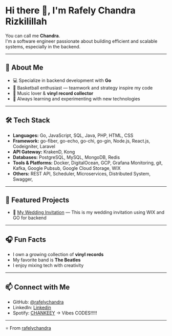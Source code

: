 # Hi there 👋, I'm Rafely Chandra Rizkilillah

You can call me **Chandra**.  
I'm a software engineer passionate about building efficient and scalable systems, especially in the backend.  

---

## 🚀 About Me
- 💻 Specialize in backend development with **Go**
- 🏀 Basketball enthusiast — teamwork and strategy inspire my code
- 🎵 Music lover & **vinyl record collector**
- 🌱 Always learning and experimenting with new technologies

---

## 🛠️ Tech Stack
- **Languages:** Go, JavaScript, SQL, Java, PHP, HTML, CSS
- **Framework:** go-fiber, go-echo, go-chi, go-gin, Node.js, React.js, Codeigniter, Laravel
- **API Gateway:** KrakenD, Kong
- **Databases:** PostgreSQL, MySQL, MongoDB, Redis 
- **Tools & Platforms:** Docker, DigitalOcean, GCP, Grafana Monitoring, git, Kafka, Google Pubsub, Google Cloud Storage, WIX
- **Others:** REST API, Scheduler, Microservices, Distributed System, Swagger, 

---

## 📌 Featured Projects
- 🔧 [My Wedding Invitation](https://rafelychandra.wixsite.com/my-site-4) — This is my wedding invitation using WIX and GO for backend

---

## 🎧 Fun Facts
- I own a growing collection of **vinyl records**  
- My favorite band is **The Beatles**  
- I enjoy mixing tech with creativity  

---

## 📫 Connect with Me
- GitHub: [@rafelychandra](https://github.com/rafelychandra)  
- LinkedIn: [Linkedin](https://www.linkedin.com/in/rafelychandra)  
- Spotify: [CHANKEEY](https://open.spotify.com/user/rzkllh?si=c141e261a2704fb0) -> Vibes CODES!!!!!

---

⭐️ From [rafelychandra](https://github.com/rafelychandra)
